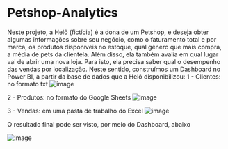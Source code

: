 # Petshop-Analytics

Neste projeto, a Helô (fictícia) é a dona de um Petshop, e deseja obter algumas informações sobre seu negócio, como o faturamento total e por marca, os produtos disponíveis no estoque, qual gênero que mais compra, a média de pets da clientela. Além disso, ela também avalia em qual lugar vai de abrir uma nova loja. Para isto, ela precisa saber qual o desempenho das vendas por localização.
Neste sentido, construímos um Dashboard no Power BI, a partir da base de dados que a Helô disponibilizou:
1 - Clientes: no formato txt
![image](https://github.com/KelsonHenrique/petshop-analytics/assets/141082201/6fa374bf-0ac3-4cdf-b28c-40c173e026c7)

2 - Produtos: no formato do Google Sheets
![image](https://github.com/KelsonHenrique/petshop-analytics/assets/141082201/7c1466f1-c252-4f89-86d6-aff032a3a420)

3 - Vendas: em uma pasta de trabalho do Excel
![image](https://github.com/KelsonHenrique/petshop-analytics/assets/141082201/f9df4d76-9352-4287-afdc-680cbb9f4711)

O resultado final pode ser visto, por meio do Dashboard, abaixo

![image](https://github.com/KelsonHenrique/petshop-analytics/assets/141082201/7bb86594-cdb7-447c-ac22-847dbc7ad6ac)
